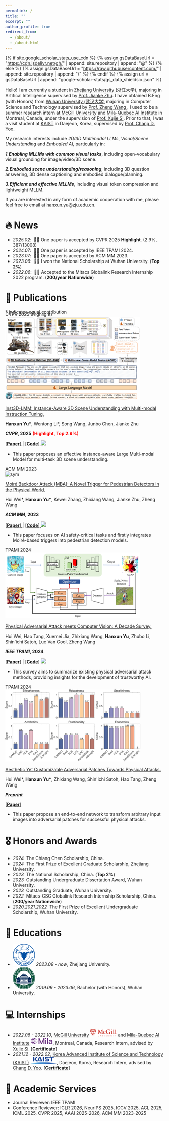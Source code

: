 ```yaml
---
permalink: /
title: ""
excerpt: ""
author_profile: true
redirect_from: 
  - /about/
  - /about.html
---
```


{% if site.google_scholar_stats_use_cdn %}
{% assign gsDataBaseUrl = "https://cdn.jsdelivr.net/gh/" | append: site.repository | append: "@" %}
{% else %}
{% assign gsDataBaseUrl = "https://raw.githubusercontent.com/" | append: site.repository | append: "/" %}
{% endif %}
{% assign url = gsDataBaseUrl | append: "google-scholar-stats/gs_data_shieldsio.json" %}

<span class='anchor' id='about-me'></span>

Hello! I am currently a student in <a href="https://www.zju.edu.cn/" target="_blank">Zhejiang University (浙江大学)</a>, majoring in Artifical Intelligence supervised by <a href="https://person.zju.edu.cn/jkzhu" target="_blank">Prof. Jianke Zhu</a>. I have obtained B.Eng (with Honors) from <a href="https://www.whu.edu.cn/" target="_blank">Wuhan University (武汉大学)</a> majoring in Computer Science and Technology supervised by <a href="https://wangzwhu.github.io/home/" target="_blank">Prof. Zheng Wang </a>. I used to be a summer research intern at <a href="https://www.mcgill.ca/" target="_blank">McGill University</a> and <a href="https://mila.quebec/en/" target="_blank">Mila-Quebec AI Institute</a> in Montreal, Canada, under the supervision of <a href="https://www.cs.toronto.edu/~six/" target="_blank">Prof. Xujie Si</a>. Prior to that, I was a visit student at <a href="https://www.kaist.ac.kr/en/" target="_blank">KAIST</a> in Daejeon, Korea, supervised by <a href="https://sanctusfactory.com/family.php" target="_blank">Prof. Chang D. Yoo</a>.

My research interests include *2D/3D Multimodal LLMs*, *Visual/Scene Understanding* and *Embodied AI*, particularly in:

**_1.Enabling MLLMs with common visual tasks_**, including open-vocabulary visual grounding for image/video/3D scene.

**_2.Embodied scene understanding/reasoning_**, including 3D question answering, 3D dense captioning and embodied dialogue/planning.

**_3.Efficient and effective MLLMs_**, including visual token compression and lightweight MLLM.

If you are interested in any form of academic cooperation with me, please feel free to email at <a href="mailto:hanxun.yu@zju.edu.cn" target="_blank">hanxun.yu@zju.edu.cn</a>.

<!-- <a href="../assets/CV_CN_hanxun.pdf" target="_blank"><strong>Curriculum Vitae</strong></a> -->
<!-- My research interest includes neural machine translation and computer vision. I have published more than 100 papers at the top international AI conferences with total <a href='https://scholar.google.com/citations?user=DruMxKYAAAAJ'>google scholar citations <strong><span id='total_cit'>260000+</span></strong></a> (You can also use google scholar badge <a href='https://scholar.google.com/citations?user=DruMxKYAAAAJ'><img src="https://img.shields.io/endpoint?url={{ url | url_encode }}&logo=Google%20Scholar&labelColor=f6f6f6&color=9cf&style=flat&label=citations"></a>). -->


# 🔥 News
- *2025.02*: &nbsp;🎉🎉 One paper is accepted by CVPR 2025 **Highlight**. (2.9%, 387/13008) 
- *2024.07*: &nbsp;🎉🎉 One paper is accepted by IEEE TPAMI 2024. 
- *2023.07*: &nbsp;🎉🎉 One paper is accepted by ACM MM 2023. 
- *2023.06*: &nbsp;🎉🎉 I won the National Scholarship at Wuhan University. (**Top 2%**)
- *2022.06*: &nbsp;🎉🎉 Accepted to the Mitacs Globalink Research Internship 2022 program. (**200/year Nationwide**)
<!-- , &dagger;: corresponding authors -->

# 📝 Publications 
<div style="margin-bottom: -10px">* indicates equal contribution</div>
<div class='paper-box'><div class='paper-box-image'><div><div class="badge">CVPR 2025 (Highlight)</div><img src='images/CVPR25_pipeline.png' alt="sym" width="85%"></div></div>
<div class='paper-box-text' markdown="1">

[Inst3D-LMM: Instance-Aware 3D Scene Understanding with Multi-modal Instruction Tuning.](https://openaccess.thecvf.com/content/CVPR2025/papers/Yu_Inst3D-LMM_Instance-Aware_3D_Scene_Understanding_with_Multi-modal_Instruction_Tuning_CVPR_2025_paper.pdf)

<!-- <span style="color:red;">Highlight, 2.9% (Rating Score: 5/5/4)</span> -->

**Hanxun Yu\***, Wentong Li\*, Song Wang, Junbo Chen, Jianke Zhu

**_CVPR_, 2025** <strong><span style="color:red;">(Highlight, Top 2.9%)</span></strong>

<a href="https://openaccess.thecvf.com/content/CVPR2025/papers/Yu_Inst3D-LMM_Instance-Aware_3D_Scene_Understanding_with_Multi-modal_Instruction_Tuning_CVPR_2025_paper.pdf" target="_blank"> [<strong>Paper</strong>] </a> | <a href="https://github.com/hanxunyu/Inst3D-LMM" target="_blank"> [<strong>Code</strong>] </a> <img src="https://img.shields.io/github/stars/hanxunyu/Inst3D-LMM?style=social" />
<!-- [**Project**](https://scholar.google.com/citations?view_op=view_citation&hl=zh-CN&user=DhtAFkwAAAAJ&citation_for_view=DhtAFkwAAAAJ:ALROH1vI_8AC) <strong><span class='show_paper_citations' data='DhtAFkwAAAAJ:ALROH1vI_8AC'></span></strong> -->

- This paper proposes an effective instance-aware Large Multi-modal Model for multi-task 3D scene understanding. 
</div>
</div>

<div class='paper-box'><div class='paper-box-image'><div><div class="badge">ACM MM 2023</div><img src='images/MM23_pipeline.png' alt="sym" width="85%"></div></div>
<div class='paper-box-text' markdown="1">

[Moiré Backdoor Attack (MBA): A Novel Trigger for Pedestrian Detectors in the Physical World.](https://web.archive.org/web/20231028032552id_/https://dl.acm.org/doi/pdf/10.1145/3581783.3611910)

Hui Wei*, <strong>Hanxun Yu*</strong>, Kewei Zhang, Zhixiang Wang, Jianke Zhu, Zheng Wang

**_ACM MM_, 2023**

<a href="https://web.archive.org/web/20231028032552id_/https://dl.acm.org/doi/pdf/10.1145/3581783.3611910" target="_blank"> [<strong>Paper</strong>] </a> | <a href="https://github.com/weihui1308/Moire-Backdoor-Attack" target="_blank"> [<strong>Code</strong>] </a> <img src="https://img.shields.io/github/stars/weihui1308/Moire-Backdoor-Attack?style=social" />
<!-- [**Project**](https://scholar.google.com/citations?view_op=view_citation&hl=zh-CN&user=DhtAFkwAAAAJ&citation_for_view=DhtAFkwAAAAJ:ALROH1vI_8AC) <strong><span class='show_paper_citations' data='DhtAFkwAAAAJ:ALROH1vI_8AC'></span></strong> -->

- This paper focuses on AI safety-critical tasks and firstly integrates Moiré-based triggers into pedestrian detection models.
</div>
</div>

<div class='paper-box'><div class='paper-box-image'><div><div class="badge">TPAMI 2024</div><img src='images/TMM22_pipeline.png' alt="sym" width="85%"></div></div>
<div class='paper-box-text' markdown="1">

[Physical Adversarial Attack meets Computer Vision: A Decade Survey.](https://ieeexplore.ieee.org/abstract/document/10602786)

Hui Wei, Hao Tang, Xuemei Jia, Zhixiang Wang, <strong>Hanxun Yu</strong>, Zhubo Li, Shin'ichi Satoh, Luc Van Gool, Zheng Wang

**_IEEE TPAMI_, 2024**

<a href="https://ieeexplore.ieee.org/abstract/document/10602786" target="_blank">[<strong>Paper</strong>]</a> | <a href="https://github.com/weihui1308/PAA" target="_blank">[<strong>Code</strong>]</a> <img src="https://img.shields.io/github/stars/weihui1308/PAA?style=social" />
<!-- [**Project**](https://scholar.google.com/citations?view_op=view_citation&hl=zh-CN&user=DhtAFkwAAAAJ&citation_for_view=DhtAFkwAAAAJ:ALROH1vI_8AC) <strong><span class='show_paper_citations' data='DhtAFkwAAAAJ:ALROH1vI_8AC'></span></strong> -->

- This survey aims to summarize existing physical adversarial attack methods, providing insights for the development of trustworthy AI.
</div>
</div>

<div class='paper-box'><div class='paper-box-image'><div><div class="badge">TPAMI 2024</div><img src='images/TPAMI24_pipeline.png' alt="sym" width="85%"></div></div>
<div class='paper-box-text' markdown="1">

<a href="../assets/IEEE_TMM.pdf" target="_blank">Aesthetic Yet Customizable Adversarial Patches Towards Physical Attacks. </a>

Hui Wei*, <strong>Hanxun Yu*</strong>, Zhixiang Wang, Shin'ichi Satoh, Hao Tang, Zheng Wang

**_Preprint_**

<a href="../assets/IEEE_TMM.pdf" target="_blank">[<strong>Paper</strong>]</a>
<!-- [**Project**](https://scholar.google.com/citations?view_op=view_citation&hl=zh-CN&user=DhtAFkwAAAAJ&citation_for_view=DhtAFkwAAAAJ:ALROH1vI_8AC) <strong><span class='show_paper_citations' data='DhtAFkwAAAAJ:ALROH1vI_8AC'></span></strong> -->

- This paper propose an end-to-end network to transform arbitrary input images into adversarial patches for successful physical attacks.
</div>
</div>


<!-- <div style="margin-top: 17px">
<ul>
  <li>
  <div class="badge" style="display: inline-block; margin-right: 0px;">Preprint</div> &nbsp;&nbsp;&nbsp;&nbsp;&nbsp;&nbsp;&nbsp;&nbsp;&nbsp;&nbsp;&nbsp;&nbsp;&nbsp;&nbsp;&nbsp;
  <a href="../assets/IEEE_TMM.pdf" target="_blank">Aesthetic Yet Customizable Adversarial Patches Towards Physical Attacks, </a> &nbsp;Hui Wei*, <strong>Hanxun Yu*</strong>, Zhixiang Wang, Shin'ichi Satoh, Hao Tang, Zheng Wang &nbsp;<a href="../assets/IEEE_TMM.pdf" target="_blank">[<strong>Paper</strong>]</a>
  </li>
</ul>
</div> -->
<!-- - [Lorem ipsum dolor sit amet, consectetur adipiscing elit. Vivamus ornare aliquet ipsum, ac tempus justo dapibus sit amet](https://github.com), A, B, C, **CVPR 2020** -->

# 🎖 Honors and Awards
- *2024* &nbsp;The Chiang Chen Scholarship, China. 
- *2024* &nbsp;The First Prize of Excellent Graduate Scholarship, Zhejiang University. 
- *2023* &nbsp;The National Scholarship, China. (**Top 2%**) 
- *2023* &nbsp;Outstanding Undergraduate Dissertation Award, Wuhan University. 
- *2023* &nbsp;Outstanding Graduate, Wuhan University. 
- *2022* &nbsp;Mitacs-CSC Globalink Research Internship Scholarship, China. (**200/year Nationwide**) 
- *2020,2021,2022* &nbsp;The First Prize of Excellent Undergraduate Scholarship, Wuhan University.

# 📖 Educations
- <img src='images/zju.png' style='width: 5em;'> *2023.09 - now*, Zhejiang University. 
- <img src='images/whu.png' style='width: 5em;'> *2019.09 - 2023.06*, Bachelor (with Honors), Wuhan University. 

# 💻 Internships
- *2022.06 - 2022.10*, [McGill University](https://www.mcgill.ca/) <img src='images/mcgill.png' style='width: 6em;'> and [Mila-Quebec AI Institute](https://mila.quebec/en/) <img src='images/mila.png' style='width: 5em;'>, Montreal, Canada, Research Intern, advised by [Xujie Si](https://www.cs.toronto.edu/~six/). <a href="../assets/Certificate_Mitacs.pdf" target="_blank">[<strong>Certificate</strong>]</a>
- *2021.12 - 2022.02*, [Korea Advanced Institute of Science and Technology (KAIST)](https://www.kaist.ac.kr/en/) <img src='images/kaist.png' style='width: 6em;'>, Daejeon, Korea, Research Intern, advised by [Chang D. Yoo](https://sanctusfactory.com/family.php). <a href="../assets/Certificate_iURP.pdf" target="_blank">[<strong>Certificate</strong>]</a>

# 💬 Academic Services
- Journal Reviewer: IEEE TPAMI
- Conference Reviewer: ICLR 2026, NeurIPS 2025, ICCV 2025, ACL 2025, ICML 2025, CVPR 2025, AAAI 2025-2026, ACM MM 2023-2025
